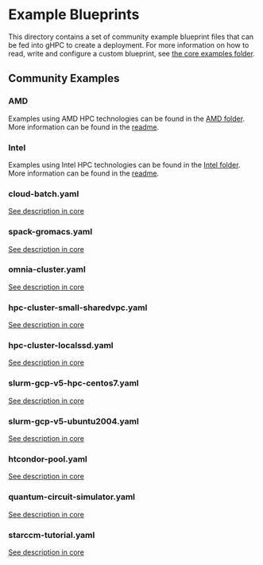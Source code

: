 # Example Blueprints

This directory contains a set of community example blueprint files that can be
fed into gHPC to create a deployment. For more information on how to read, write
and configure a custom blueprint, see
[the core examples folder](../../examples/README.md).

## Community Examples

### AMD

Examples using AMD HPC technologies can be found in the
[AMD folder](AMD). More information can be found in the
[readme](AMD/README.md).

### Intel

Examples using Intel HPC technologies can be found in the
[Intel folder](intel). More information can be found in the
[readme](intel/README.md).

### cloud-batch.yaml

[See description in core](../../examples/README.md/#cloud-batchyaml--)

### spack-gromacs.yaml

[See description in core](../../examples/README.md#spack-gromacsyaml--)

### omnia-cluster.yaml

[See description in core](../../examples/README.md#omnia-clusteryaml--)

### hpc-cluster-small-sharedvpc.yaml

[See description in core](../../examples/README.md#hpc-cluster-small-sharedvpcyaml--)

### hpc-cluster-localssd.yaml

[See description in core](../../examples/README.md#hpc-cluster-localssdyaml-community-badge-experimental-badge)

### slurm-gcp-v5-hpc-centos7.yaml

[See description in core](../../examples/README.md#slurm-gcp-v5-hpc-centos7yaml-)

### slurm-gcp-v5-ubuntu2004.yaml

[See description in core](../../examples/README.md#slurm-gcp-v5-ubuntu2004yaml-)

### htcondor-pool.yaml

[See description in core](../../examples/README.md#htcondor-poolyaml--)

### quantum-circuit-simulator.yaml

[See description in core](../../examples/README.md#quantum-circuit-simulatoryaml-)

### starccm-tutorial.yaml 

[See description in core](../../examples/README.md#starccm-tutorialyaml--)